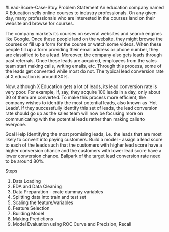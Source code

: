 #Lead-Score-Case-Stuy
Problem Statement
An education company named X Education sells online courses to industry professionals. On any given day, many professionals who are interested in the courses land on their website and browse for courses.

The company markets its courses on several websites and search engines like Google. Once these people land on the website, they might browse the courses or fill up a form for the course or watch some videos. When these people fill up a form providing their email address or phone number, they are classified to be a lead. Moreover, the company also gets leads through past referrals. Once these leads are acquired, employees from the sales team start making calls, writing emails, etc. Through this process, some of the leads get converted while most do not. The typical lead conversion rate at X education is around 30%.

Now, although X Education gets a lot of leads, its lead conversion rate is very poor. For example, if, say, they acquire 100 leads in a day, only about 30 of them are converted. To make this process more efficient, the company wishes to identify the most potential leads, also known as ‘Hot Leads’. If they successfully identify this set of leads, the lead conversion rate should go up as the sales team will now be focusing more on communicating with the potential leads rather than making calls to everyone.

Goal
Help identifying the most promising leads, i.e. the leads that are most likely to convert into paying customers. 
Build a model - assign a lead score to each of the leads such that the customers with higher lead score have a higher conversion chance and the customers with lower lead score have a lower conversion chance. 
Ballpark of the target lead conversion rate need to be around 80%.

Steps
1) Data Loading 
2) EDA and Data Cleaning 
3) Data Preparation - crate dummay variables 
4) Splitting data into train and test set 
5) Scaling the feature/variables 
6) Feature Selection 
7) Building Model 
8) Making Predictions 
9) Model Evaluation using ROC Curve and Precision, Recall